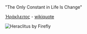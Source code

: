 "The Only Constant in Life Is Change"

[Ἡράκλειτος](https://en.wikipedia.org/wiki/Heraclitus) - [wikiquote](https://en.wikiquote.org/wiki/Heraclitus)

![Heraclitus by Firefly](file:heraclistus.jpg "Heraclitus by Firefly")
